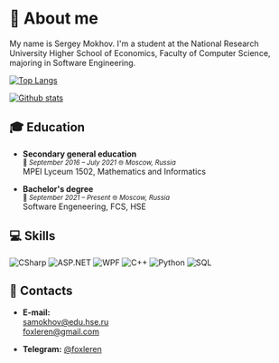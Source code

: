 # :fox_face: About me

My name is Sergey Mokhov. I'm a student at the National Research University Higher School of Economics, Faculty of Computer Science, majoring in Software Engineering.

[![Top Langs](https://github-readme-stats.vercel.app/api/top-langs/?username=foxleren&layout=compact&hide=css,html)](https://github.com/anuraghazra/github-readme-stats)

[![Github stats](https://github-readme-stats.vercel.app/api?username=adarunova)](https://github.com/adarunova)

## :mortar_board: Education

- **Secondary general education**<br />
<sup>:date: *September 2016 – July 2021* :globe_with_meridians: *Moscow, Russia* </sup><br />
MPEI Lyceum 1502, Mathematics and Informatics


- **Bachelor's degree**<br />
<sup>:date: *September 2021 – Present* :globe_with_meridians: *Moscow, Russia* </sup><br />
Software Engeneering, FCS, HSE

## :computer: Skills

![CSharp](https://img.shields.io/badge/-CSharp-blueviolet?style=for-the-badge&logo=csharp&logoColor=white)
![ASP.NET](https://img.shields.io/badge/-Asp.Net-grey?style=for-the-badge&logo=WWE&logoColor=white)
![WPF](https://img.shields.io/badge/-WPF-yellow?style=for-the-badge&logo=Windows&logoColor=white)
![C++](https://img.shields.io/badge/-C++-succsess?style=for-the-badge&logo=C%2b%2b&logoColor=white)
![Python](https://img.shields.io/badge/-Python-critical?style=for-the-badge&logo=Python&logoColor=white)
![SQL](https://img.shields.io/badge/-SQL-orange?style=for-the-badge&logo=MySql&logoColor=white)

## 🤝 Contacts

- **E-mail:** <br />
samokhov@edu.hse.ru <br />
foxleren@gmail.com

- **Telegram:** [@foxleren](https://t.me/foxleren)
